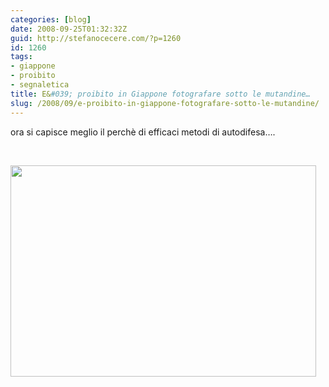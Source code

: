 ```yaml
---
categories: [blog]
date: 2008-09-25T01:32:32Z
guid: http://stefanocecere.com/?p=1260
id: 1260
tags:
- giappone
- proibito
- segnaletica
title: E&#039; proibito in Giappone fotografare sotto le mutandine…
slug: /2008/09/e-proibito-in-giappone-fotografare-sotto-le-mutandine/
---
```


ora si capisce meglio il perchè di efficaci metodi di autodifesa….

 

[<img class="aligncenter size-full wp-image-1261" title="d94ae52c785a4e0aa94dae5922d78117" src="http://stefanocecere.com/wp-content/uploads/sites/3/2008/09/d94ae52c785a4e0aa94dae5922d78117.jpg" alt="" width="489" height="338" srcset="http://stefanocecere.com/wp-content/uploads/sites/3/2008/09/d94ae52c785a4e0aa94dae5922d78117.jpg 489w, http://stefanocecere.com/wp-content/uploads/sites/3/2008/09/d94ae52c785a4e0aa94dae5922d78117-300x207.jpg 300w" sizes="(max-width: 489px) 100vw, 489px" />](http://stefanocecere.com/wp-content/uploads/sites/3/2008/09/d94ae52c785a4e0aa94dae5922d78117.jpg)